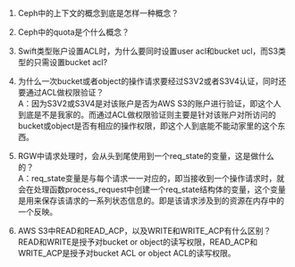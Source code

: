 1. Ceph中的上下文的概念到底是怎样一种概念？

2. Ceph中的quota是个什么概念？

3. Swift类型账户设置ACL时，为什么要同时设置user acl和bucket ucl，而S3类型的只需设置bucket acl?

4. 为什么一次bucket或者object的操作请求要经过S3V2或者S3V4认证，同时还要通过ACL做权限验证？\
A：因为S3V2或S3V4是对该账户是否为AWS S3的账户进行验证，即这个人到底是不是我家的。而通过ACL做权限验证则主要是针对该账户对所访问的bucket或object是否有相应的操作权限，即这个人到底能不能动家里的这个东西。

5. RGW中请求处理时，会从头到尾使用到一个req_state的变量，这是做什么的？\
A：req_state变量是与每个请求一一对应的，即当接收到一个操作请求时，就会在处理函数process_request中创建一个req_state结构体的变量，这个变量是用来保存该请求的一系列状态信息的。即是该请求涉及到的资源在内存中的一个反映。

6. AWS S3中READ和READ_ACP，以及WRITE和WRITE_ACP有什么区别？\
READ和WRITE是授予对bucket or object的读写权限，READ_ACP和WRITE_ACP是授予对bucket ACL or object ACL的读写权限。
